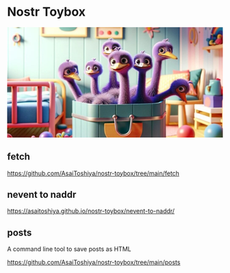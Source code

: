 # Nostr Toybox

![](featured.jpg)

## fetch

https://github.com/AsaiToshiya/nostr-toybox/tree/main/fetch

## nevent to naddr

https://asaitoshiya.github.io/nostr-toybox/nevent-to-naddr/

## posts

A command line tool to save posts as HTML

https://github.com/AsaiToshiya/nostr-toybox/tree/main/posts
